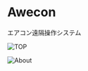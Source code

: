 # Awecon

エアコン遠隔操作システム

![TOP](https://user-images.githubusercontent.com/50891407/105843082-8616f600-601a-11eb-801c-745053f281c6.png)

![About](https://user-images.githubusercontent.com/50891407/105842644-da6da600-6019-11eb-95ad-801bb02a5945.png)
